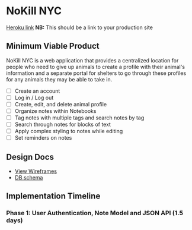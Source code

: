 # NoKill NYC

[Heroku link][heroku] **NB:** This should be a link to your production site

[heroku]: http://www.herokuapp.com

## Minimum Viable Product

NoKill NYC is a web application that provides a centralized location for people who need to give up animals to create a profile with their animal's information and a separate portal for shelters to go through these profiles for any animals they may be able to take in.

- [ ] Create an account
- [ ] Log in / Log out
- [ ] Create, edit, and delete animal profile
- [ ] Organize notes within Notebooks
- [ ] Tag notes with multiple tags and search notes by tag
- [ ] Search through notes for blocks of text
- [ ] Apply complex styling to notes while editing
- [ ] Set reminders on notes

## Design Docs
* [View Wireframes][view]
* [DB schema][schema]

[view]: ./docs/views.md
[schema]: ./docs/schema.md

## Implementation Timeline

### Phase 1: User Authentication, Note Model and JSON API (1.5 days)
